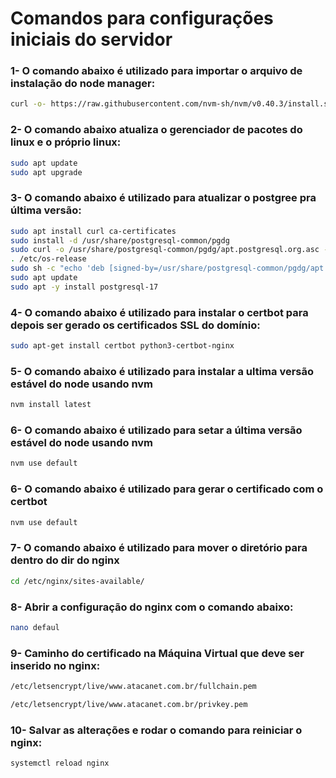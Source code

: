 # Comandos para configurações iniciais do servidor

### 1- O comando abaixo é utilizado para importar o arquivo de instalação do node manager:

```bash
curl -o- https://raw.githubusercontent.com/nvm-sh/nvm/v0.40.3/install.sh | bash
```

### 2- O comando abaixo atualiza o gerenciador de pacotes do linux e o próprio linux:

```bash
sudo apt update
sudo apt upgrade
```

### 3- O comando abaixo é utilizado para atualizar o postgree pra última versão:

```bash
sudo apt install curl ca-certificates
sudo install -d /usr/share/postgresql-common/pgdg
sudo curl -o /usr/share/postgresql-common/pgdg/apt.postgresql.org.asc --fail https://www.postgresql.org/media/keys/ACCC4CF8.asc
. /etc/os-release
sudo sh -c "echo 'deb [signed-by=/usr/share/postgresql-common/pgdg/apt.postgresql.org.asc] https://apt.postgresql.org/pub/repos/apt $VERSION_CODENAME-pgdg main' > /etc/apt/sources.list.d/pgdg.list"
sudo apt update
sudo apt -y install postgresql-17
```

### 4- O comando abaixo é utilizado para instalar o certbot para depois ser gerado os certificados SSL do domínio:

```bash
sudo apt-get install certbot python3-certbot-nginx
```

 

### 5- O comando abaixo é utilizado para instalar a ultima versão estável do node usando nvm

```bash
nvm install latest
```

### 6- O comando abaixo é utilizado para setar a última versão estável do node usando nvm

```bash
nvm use default
```

### 6- O comando abaixo é utilizado para gerar o certificado com o certbot

```bash
nvm use default
```

### 7- O comando abaixo é utilizado para mover o diretório para dentro do dir do nginx

```bash
cd /etc/nginx/sites-available/
```

### 8- Abrir a configuração do nginx com o comando abaixo:

```bash
nano defaul
```

### 9- Caminho do certificado  na Máquina Virtual que deve ser inserido no nginx:

```bash
/etc/letsencrypt/live/www.atacanet.com.br/fullchain.pem

/etc/letsencrypt/live/www.atacanet.com.br/privkey.pem
```

### 10- Salvar as alterações e rodar o comando para reiniciar o nginx:

```bash
systemctl reload nginx
```